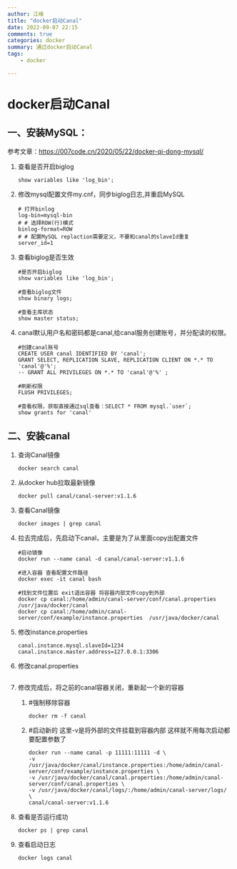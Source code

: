 ```yaml
---
author: 江峰
title: "docker启动Canal"
date: 2022-09-07 22:15
comments: true
categories: docker
summary: 通过docker启动Canal
tags: 
	- docker

---
```


# docker启动Canal

## 一、安装MySQL：

参考文章：https://007code.cn/2020/05/22/docker-qi-dong-mysql/

1. 查看是否开启biglog

   ```
   show variables like 'log_bin';
   ```

2. 修改mysql配置文件my.cnf，同步biglog日志,并重启MySQL

   ```
   # 打开binlog
   log-bin=mysql-bin
   # # 选择ROW(行)模式
   binlog-format=ROW
   # # 配置MySQL replaction需要定义，不要和canal的slaveId重复
   server_id=1
   ```

3. 查看biglog是否生效

   ```
   #是否开启biglog
   show variables like 'log_bin';
   
   #查看biglog文件
   show binary logs;
   
   #查看主库状态
   show master status;
   ```

4. canal默认用户名和密码都是canal,给canal服务创建账号，并分配读的权限。

   ```
   #创建canal账号
   CREATE USER canal IDENTIFIED BY 'canal';    
   GRANT SELECT, REPLICATION SLAVE, REPLICATION CLIENT ON *.* TO 'canal'@'%';  
   -- GRANT ALL PRIVILEGES ON *.* TO 'canal'@'%' ;  
   
   #刷新权限
   FLUSH PRIVILEGES; 
   
   #查看权限，获取直接通过sql查看：SELECT * FROM mysql.`user`;
   show grants for 'canal' 
   
   ```

## 二、安装canal

1. 查询Canal镜像

   ```
   docker search canal
   ```

2. 从docker hub拉取最新镜像

   ```
   docker pull canal/canal-server:v1.1.6
   ```

3. 查看Canal镜像

   ```
   docker images | grep canal
   ```

4. 拉去完成后，先启动下canal，主要是为了从里面copy出配置文件

   ```
   #启动镜像 
   docker run --name canal -d canal/canal-server:v1.1.6
   
   #进入容器 查看配置文件路径
   docker exec -it canal bash
    
   #找到文件位置后 exit退出容器 将容器内部文件copy到外部
   docker cp canal:/home/admin/canal-server/conf/canal.properties /usr/java/docker/canal
   docker cp canal:/home/admin/canal-server/conf/example/instance.properties  /usr/java/docker/canal
   ```

   

5. 修改instance.properties

   ```
   canal.instance.mysql.slaveId=1234
   canal.instance.master.address=127.0.0.1:3306
   
   ```

6. 修改canal.properties

   ```
   
   ```

7. 修改完成后，将之前的canal容器关闭，重新起一个新的容器

   1. #强制移除容器

      ```
      docker rm -f canal
      ```

   2. #启动新的 这里-v是将外部的文件挂载到容器内部 这样就不用每次启动都要配置参数了

      ```
      docker run --name canal -p 11111:11111 -d \
      -v /usr/java/docker/canal/instance.properties:/home/admin/canal-server/conf/example/instance.properties \
      -v /usr/java/docker/canal/canal.properties:/home/admin/canal-server/conf/canal.properties \
      -v /usr/java/docker/canal/logs/:/home/admin/canal-server/logs/ \
      canal/canal-server:v1.1.6
      ```

8. 查看是否运行成功

   ```
   docker ps | grep canal
   ```

9. 查看启动日志

   ```
   docker logs canal
   ```

   